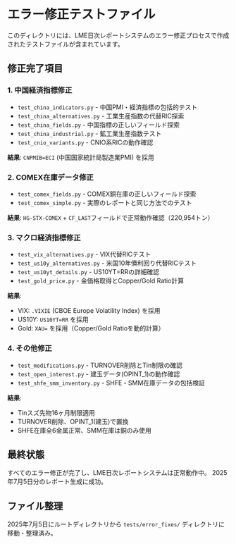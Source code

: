 # エラー修正テストファイル

このディレクトリには、LME日次レポートシステムのエラー修正プロセスで作成されたテストファイルが含まれています。

## 修正完了項目

### 1. 中国経済指標修正
- `test_china_indicators.py` - 中国PMI・経済指標の包括的テスト
- `test_china_alternatives.py` - 工業生産指数の代替RIC探索
- `test_china_fields.py` - 中国指標の正しいフィールド探索
- `test_china_industrial.py` - 鉱工業生産指数テスト
- `test_cnio_variants.py` - CNIO系RICの動作確認

**結果**: `CNPMIB=ECI` (中国国家統計局製造業PMI) を採用

### 2. COMEX在庫データ修正
- `test_comex_fields.py` - COMEX銅在庫の正しいフィールド探索
- `test_comex_simple.py` - 実際のレポートと同じ方法でのテスト

**結果**: `HG-STX-COMEX` + `CF_LAST`フィールドで正常動作確認（220,954トン）

### 3. マクロ経済指標修正
- `test_vix_alternatives.py` - VIX代替RICテスト
- `test_us10y_alternatives.py` - 米国10年債利回り代替RICテスト
- `test_us10yt_details.py` - US10YT=RRの詳細確認
- `test_gold_price.py` - 金価格取得とCopper/Gold Ratio計算

**結果**: 
- VIX: `.VIXIE` (CBOE Europe Volatility Index) を採用
- US10Y: `US10YT=RR` を採用
- Gold: `XAU=` を採用（Copper/Gold Ratioを動的計算）

### 4. その他修正
- `test_modifications.py` - TURNOVER削除とTin制限の確認
- `test_open_interest.py` - 建玉データ(OPINT_1)の動作確認
- `test_shfe_smm_inventory.py` - SHFE・SMM在庫データの包括検証

**結果**: 
- Tinスズ先物16ヶ月制限適用
- TURNOVER削除、OPINT_1(建玉)で置換
- SHFE在庫全6金属正常、SMM在庫は銅のみ使用

## 最終状態

すべてのエラー修正が完了し、LME日次レポートシステムは正常動作中。
2025年7月5日分のレポート生成に成功。

## ファイル整理

2025年7月5日にルートディレクトリから `tests/error_fixes/` ディレクトリに移動・整理済み。